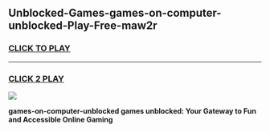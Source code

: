 
## Unblocked-Games-games-on-computer-unblocked-Play-Free-maw2r
<h3>
<a href="https://premium76.site?title=games-on-computer-unblocked&ref=10A">CLICK TO PLAY</a></h3>
<hr>

<h3>
<a href="https://premium76.site?title=games-on-computer-unblocked&ref=10A">CLICK 2 PLAY</a>
  
</h3>

<a href="https://premium76.site?title=games-on-computer-unblocked&ref=10A"><img src="https://clearcache.store/games.png"></a>


**games-on-computer-unblocked games unblocked: Your Gateway to Fun and Accessible Online Gaming**

